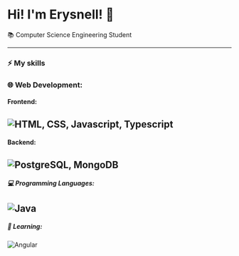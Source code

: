 # Hi! I'm Erysnell! 👋

📚 Computer Science Engineering Student<br>

---
### ⚡ **My skills**

### 🌐 Web Development:
#### Frontend:

![HTML, CSS, Javascript, Typescript](https://skillicons.dev/icons?i=html,css,js,ts)
---
#### Backend:

![PostgreSQL, MongoDB](https://skillicons.dev/icons?i=postgresql,mongodb)
---
##### 💻 Programming Languages:

![Java](https://skillicons.dev/icons?i=java)
---

##### 📖 Learning:
![Angular](https://skillicons.dev/icons?i=angular)
